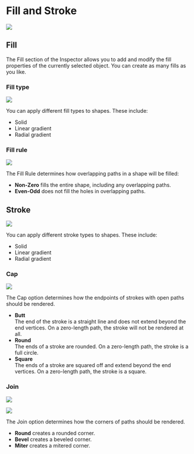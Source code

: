 # Fill and Stroke

![](<../../../.gitbook/assets/fill-and-stroke (1).png>)

## **Fill**

The Fill section of the Inspector allows you to add and modify the fill properties of the currently selected object. You can create as many fills as you like.

### **Fill type**

![](<../../../.gitbook/assets/fill\_type (1) (1) (1).gif>)

You can apply different fill types to shapes. These include:

* Solid
* Linear gradient
* Radial gradient

### **Fill rule**

![](<../../../.gitbook/assets/fill\_rule (1).gif>)

The Fill Rule determines how overlapping paths in a shape will be filled:

* **Non-Zero** fills the entire shape, including any overlapping paths.
* **Even-Odd** does not fill the holes in overlapping paths.

## **Stroke**

![](<../../../.gitbook/assets/stroke\_type (1).gif>)

You can apply different stroke types to shapes. These include:

* Solid
* Linear gradient
* Radial gradient

### **Cap**

![](<../../../.gitbook/assets/cups (1).gif>)

The Cap option determines how the endpoints of strokes with open paths should be rendered.

* **Butt**\
  The end of the stroke is a straight line and does not extend beyond the end vertices. On a zero-length path, the stroke will not be rendered at all.
* **Round**\
  The ends of a stroke are rounded. On a zero-length path, the stroke is a full circle.
* **Square**\
  The ends of a stroke are squared off and extend beyond the end vertices. On a zero-length path, the stroke is a square.

### **Join**

![](<../../../.gitbook/assets/join (1).gif>)

![](../../../.gitbook/assets/join.gif)

The Join option determines how the corners of paths should be rendered.

* **Round** creates a rounded corner.
* **Bevel** creates a beveled corner.
* **Miter** creates a mitered corner.
